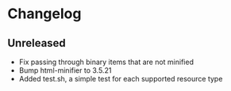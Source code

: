 # Changelog

## Unreleased
- Fix passing through binary items that are not minified
- Bump html-minifier to 3.5.21
- Added test.sh, a simple test for each supported resource type
